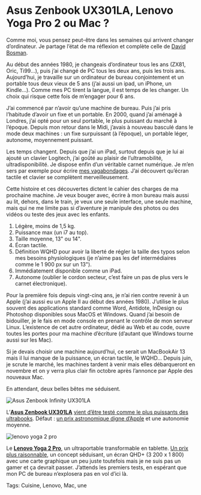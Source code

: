 # Asus Zenbook UX301LA, Lenovo Yoga Pro 2 ou Mac ?

Comme moi, vous pensez peut-être dans les semaines qui arrivent changer d’ordinateur. Je partage l’état de ma réflexion et complète celle de [David Bosman](http://davidbosman.fr/blog/2013/10/18/lenovo-yoga-pro-2/).

Au début des années 1980, je changeais d’ordinateur tous les ans (ZX81, Oric, Ti99…), puis j’ai changé de PC tous les deux ans, puis les trois ans. Aujourd’hui, je travaille sur un ordinateur de bureau conjointement et un portable tous deux vieux de 5 ans (j’ai aussi un ipad, un iPhone, un Kindle…). Comme mes PC tirent la langue, il est temps de les changer. Un choix qui risque cette fois de m’engager pour 6 ans.

J’ai commencé par n’avoir qu’une machine de bureau. Puis j’ai pris l’habitude d’avoir un fixe et un portable. En 2000, quand j’ai aménagé à Londres, j’ai opté pour un seul portable, le plus puissant du marché à l’époque. Depuis mon retour dans le Midi, j’avais à nouveau basculé dans le mode deux machines : un fixe surpuissant (à l’époque), un portable léger, autonome, moyennement puissant.

Les temps changent. Depuis que j’ai un iPad, surtout depuis que je lui ai ajouté un clavier Logitech, j’ai goûté au plaisir de l’ultramobilité, ultradisponibilité. Je dispose enfin d’un véritable carnet numérique. Je m’en sers par exemple pour écrire [mes vagabondages](/tag/vagabondage/). J’ai découvert qu’écran tactile et clavier se complètent merveilleusement.

Cette histoire et ces découvertes dictent le cahier des charges de ma prochaine machine. Je veux bouger avec, écrire à mon bureau mais aussi au lit, dehors, dans le train, je veux une seule interface, une seule machine, mais qui ne me limite pas si d’aventure je manipule des photos ou des vidéos ou teste des jeux avec les enfants.

1. Légère, moins de 1,5 kg.
2. Puissance max (un i7 au top).
3. Taille moyenne, 13" ou 14".
4. Écran tactile.
5. Définition WQHD pour avoir la liberté de régler la taille des typos selon mes besoins physiologiques (je n’aime pas les def intermédiaires comme le 1 900 px sur un 13").
6. Immédiatement disponible comme un iPad.
7. Autonome (oublier le cordon secteur, c’est faire un pas de plus vers le carnet électronique).

Pour la première fois depuis vingt-cinq ans, je n’ai rien contre revenir à un Apple (j’ai aussi eu un Apple II au début des années 1980). J’utilise le plus souvent des applications standard comme Word, Antidote, InDesign ou Photoshop disponibles sous MacOS et Windows. Quand j’ai besoin de bidouiller, je le fais en mode console en prenant le contrôle de mon serveur Linux. L’existence de cet autre ordinateur, dédié au Web et au code, ouvre toutes les portes pour ma machine d’écriture (d’autant que Windows tourne aussi sur les Mac).

Si je devais choisir une machine aujourd’hui, ce serait un MacBookAir 13 mais il lui manque de la puissance, un écran tactile, le WQHD… Depuis juin, je scrute le marché, les machines tardent à venir mais elles débarqueront en novembre et on y verra plus clair fin octobre après l’annonce par Apple des nouveaux Mac.

En attendant, deux belles bêtes me séduisent.

![Asus Zenbook Infinity UX301LA](https://tcrouzet.com/images_tc/2013/10/zenbook.png)

L’[**Asus Zenbook UX301LA**](http://www.asus.com/Notebooks_Ultrabooks/UX301LA/) [vient d’être testé comme le plus puissants des ultrabooks](). Défaut : [un prix astronomique digne d’Apple](http://www.rueducommerce.fr/Ordinateurs/Ordinateur-Portable/Ordinateur-Portable-Grand-Public/ASUS/4905959-UX301LA-DE002H-Zenbook-Ultrabook-Tactile-13-3-WQHD-Intel-Core-i7-4558U-2-8-GHz-SSD-512-Go-RAM-8-Go-Intel-HD-Graphics-Windows-8-Bleu.htm) et une autonomie moyenne.

![lenovo yoga 2 pro](https://tcrouzet.com/images_tc/2013/10/lenovo-laptop-yoga-2-pro-modes.png)

Le [**Lenovo Yoga 2 Pro**](http://shop.lenovo.com/fr/fr/laptops/ideapad/yoga/yoga-2-pro), un ultraportable transformable en tablette. [Un prix plus raisonnable](http://www.rueducommerce.fr/Ordinateurs/Ordinateur-Portable/Ordinateur-Portable-Grand-Public/LENOVO/4906259-Yoga-2-Pro-Ultrabook-Tactile-Convertible-13-3-QHD-Intel-Core-i7-4500U-1-6-GHz-SSD-512-Go-RAM-8-Go-Intel-HD-Graphics-Windows-8-Gris.htm), un concept séduisant, un écran QHD+ (3 200 x 1 800) avec une carte graphique un peu juste toutefois mais je ne suis pas un gamer et ça devrait passer. J’attends les premiers tests, en espérant que mon PC de bureau n’explosera pas en vol d’ici là.

Tags: Cuisine, Lenovo, Mac, une